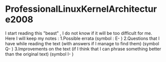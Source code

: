 # ProfessionalLinuxKernelArchitecture2008
I start reading this "beast" , I do not know if it will be too difficult for me.
Here I will keep my notes :
1.Possible errata (symbol : E- )
2.Questions that I have while reading the text (with answers if I manage to find them) (symbol Q- )
3.Improvements on the text (if I think that I can phrase something better than the original text) (symbol I- )
